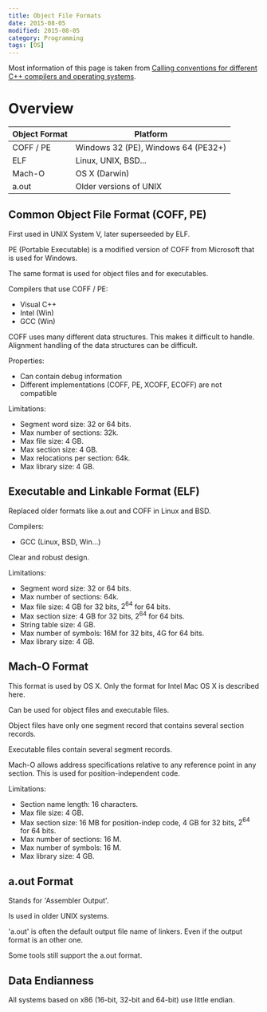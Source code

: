 ```yaml
---
title: Object File Formats
date: 2015-08-05
modified: 2015-08-05
category: Programming
tags: [OS]
---
```


Most information of this page is taken from
[Calling conventions for different C++ compilers and operating systems](http://www.agner.org/optimize/#manuals).

Overview
========

| Object Format  | Platform                           |
|----------------|------------------------------------|
| COFF / PE      | Windows 32 (PE), Windows 64 (PE32+)|
| ELF            | Linux, UNIX, BSD...                |
| Mach-O         | OS X (Darwin)                      |
| a.out          | Older versions of UNIX             |


Common Object File Format (COFF, PE)
------------------------------------

First used in UNIX System V, later superseeded by ELF.

PE (Portable Executable) is a modified version of COFF from
Microsoft that is used for Windows.

The same format is used for object files and for executables.

Compilers that use COFF / PE:

- Visual C++
- Intel (Win)
- GCC (Win)

COFF uses many different data structures. This makes it difficult to handle.
Alignment handling of the data structures can be difficult.


Properties: 

- Can contain debug information
- Different implementations (COFF, PE, XCOFF, ECOFF) are not compatible

Limitations:

- Segment word size: 32 or 64 bits.
- Max number of sections: 32k.
- Max file size: 4 GB.
- Max section size: 4 GB.
- Max relocations per section: 64k.
- Max library size: 4 GB.


Executable and Linkable Format (ELF)
------------------------------------

Replaced older formats like a.out and COFF in Linux and BSD.

Compilers:

- GCC (Linux, BSD, Win...)

Clear and robust design.

Limitations:


- Segment word size: 32 or 64 bits.
- Max number of sections: 64k.
- Max file size: 4 GB for 32 bits, $2^{64}$ for 64 bits.
- Max section size: 4 GB for 32 bits, $2^{64}$ for 64 bits.
- String table size: 4 GB.
- Max number of symbols: 16M for 32 bits, 4G for 64 bits.
- Max library size: 4 GB.


Mach-O Format
-------------

This format is used by OS X.
Only the format for Intel Mac OS X is described here.

Can be used for object files and executable files.

Object files have only one segment record that contains several section records.

Executable files contain several segment records.

Mach-O allows address specifications relative to any reference point in any section.
This is used for position-independent code.

Limitations:

- Section name length: 16 characters.
- Max file size: 4 GB.
- Max section size: 16 MB for position-indep code, 4 GB for 32 bits, $2^{64}$ for 64 bits.
- Max number of sections: 16 M.
- Max number of symbols: 16 M.
- Max library size: 4 GB.


a.out Format
------------

Stands for 'Assembler Output'.

Is used in older UNIX systems.

'a.out' is often the default output file name of linkers. Even if the
output format is an other one.

Some tools still support the a.out format.


Data Endianness
---------------

All systems based on x86 (16-bit, 32-bit and 64-bit) use little endian.

